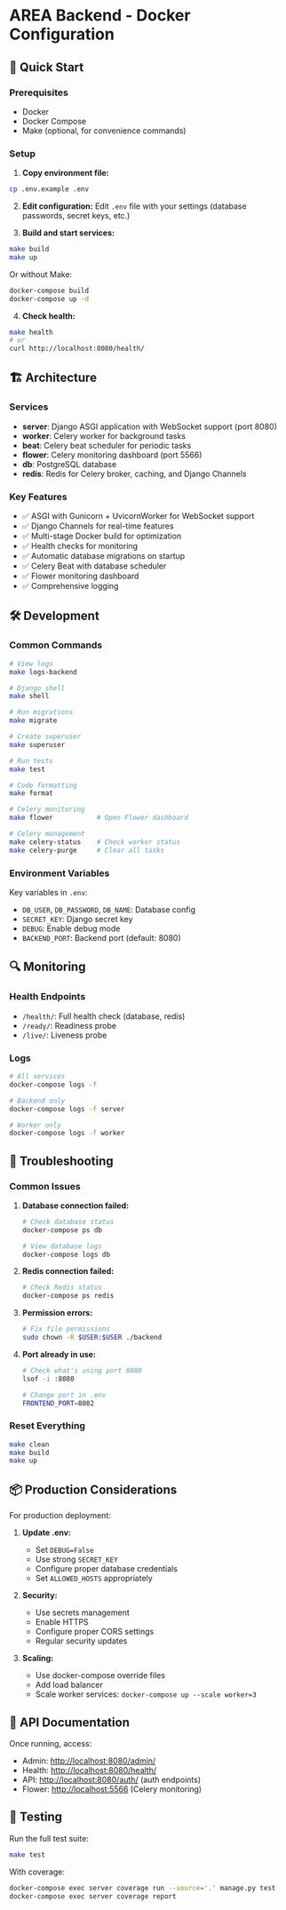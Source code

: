 # AREA Backend - Docker Configuration

## 🚀 Quick Start

### Prerequisites

- Docker
- Docker Compose
- Make (optional, for convenience commands)

### Setup

1. **Copy environment file:**

```bash
cp .env.example .env
```

2. **Edit configuration:**
Edit `.env` file with your settings (database passwords, secret keys, etc.)

3. **Build and start services:**

```bash
make build
make up
```

Or without Make:

```bash
docker-compose build
docker-compose up -d
```

4. **Check health:**

```bash
make health
# or
curl http://localhost:8080/health/
```

## 🏗️ Architecture

### Services

- **server**: Django ASGI application with WebSocket support (port 8080)
- **worker**: Celery worker for background tasks
- **beat**: Celery beat scheduler for periodic tasks
- **flower**: Celery monitoring dashboard (port 5566)
- **db**: PostgreSQL database
- **redis**: Redis for Celery broker, caching, and Django Channels

### Key Features

- ✅ ASGI with Gunicorn + UvicornWorker for WebSocket support
- ✅ Django Channels for real-time features
- ✅ Multi-stage Docker build for optimization
- ✅ Health checks for monitoring
- ✅ Automatic database migrations on startup
- ✅ Celery Beat with database scheduler
- ✅ Flower monitoring dashboard
- ✅ Comprehensive logging

## 🛠️ Development

### Common Commands

```bash
# View logs
make logs-backend

# Django shell
make shell

# Run migrations
make migrate

# Create superuser
make superuser

# Run tests
make test

# Code formatting
make format

# Celery monitoring
make flower           # Open Flower dashboard

# Celery management
make celery-status    # Check worker status
make celery-purge     # Clear all tasks
```

### Environment Variables

Key variables in `.env`:

- `DB_USER`, `DB_PASSWORD`, `DB_NAME`: Database config
- `SECRET_KEY`: Django secret key
- `DEBUG`: Enable debug mode
- `BACKEND_PORT`: Backend port (default: 8080)

## 🔍 Monitoring

### Health Endpoints

- `/health/`: Full health check (database, redis)
- `/ready/`: Readiness probe
- `/live/`: Liveness probe

### Logs

```bash
# All services
docker-compose logs -f

# Backend only
docker-compose logs -f server

# Worker only
docker-compose logs -f worker
```

## 🐞 Troubleshooting

### Common Issues

1. **Database connection failed:**

   ```bash
   # Check database status
   docker-compose ps db

   # View database logs
   docker-compose logs db
   ```

2. **Redis connection failed:**

   ```bash
   # Check Redis status
   docker-compose ps redis
   ```

3. **Permission errors:**

   ```bash
   # Fix file permissions
   sudo chown -R $USER:$USER ./backend
   ```

4. **Port already in use:**

   ```bash
   # Check what's using port 8080
   lsof -i :8080

   # Change port in .env
   FRONTEND_PORT=8082
   ```

### Reset Everything

```bash
make clean
make build
make up
```

## 📦 Production Considerations

For production deployment:

1. **Update .env:**
   - Set `DEBUG=False`
   - Use strong `SECRET_KEY`
   - Configure proper database credentials
   - Set `ALLOWED_HOSTS` appropriately

2. **Security:**
   - Use secrets management
   - Enable HTTPS
   - Configure proper CORS settings
   - Regular security updates

3. **Scaling:**
   - Use docker-compose override files
   - Add load balancer
   - Scale worker services: `docker-compose up --scale worker=3`

## 🔗 API Documentation

Once running, access:

- Admin: <http://localhost:8080/admin/>
- Health: <http://localhost:8080/health/>
- API: <http://localhost:8080/auth/> (auth endpoints)
- Flower: <http://localhost:5566> (Celery monitoring)

## 🧪 Testing

Run the full test suite:

```bash
make test
```

With coverage:

```bash
docker-compose exec server coverage run --source='.' manage.py test
docker-compose exec server coverage report
```
